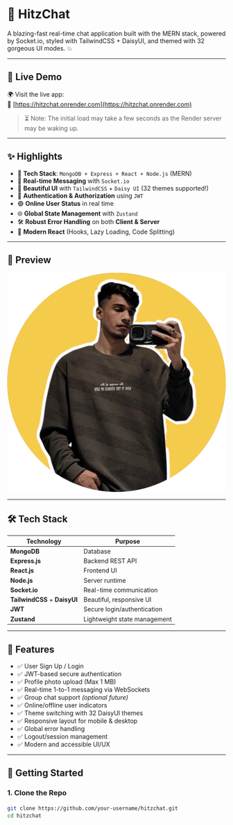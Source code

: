 # 💬 HitzChat

A blazing-fast real-time chat application built with the MERN stack, powered by Socket.io, styled with TailwindCSS + DaisyUI, and themed with 32 gorgeous UI modes. 💥

---

## 🚀 Live Demo

🌍 Visit the live app:  
🔗 [https://hitzchat.onrender.com](https://hitzchat.onrender.com)

> ⏳ Note: The initial load may take a few seconds as the Render server may be waking up.

---

## ✨ Highlights

- 🌟 **Tech Stack**: `MongoDB + Express + React + Node.js` (MERN)
- 🔌 **Real-time Messaging** with `Socket.io`
- 🎨 **Beautiful UI** with `TailwindCSS` + `Daisy UI` (32 themes supported!)
- 🔐 **Authentication & Authorization** using `JWT`
- 🟢 **Online User Status** in real time
- 🌐 **Global State Management** with `Zustand`
- 🛠️ **Robust Error Handling** on both **Client & Server**
- 🧠 **Modern React** (Hooks, Lazy Loading, Code Splitting)

---

## 📸 Preview

![Preview Image](frontend/public/0002.png)

---

## 🛠️ Tech Stack

| Technology     | Purpose                    |
|----------------|----------------------------|
| **MongoDB**    | Database                   |
| **Express.js** | Backend REST API           |
| **React.js**   | Frontend UI                |
| **Node.js**    | Server runtime             |
| **Socket.io**  | Real-time communication    |
| **TailwindCSS** + **DaisyUI** | Beautiful, responsive UI |
| **JWT**        | Secure login/authentication |
| **Zustand**    | Lightweight state management |

---

## 🔧 Features

- ✅ User Sign Up / Login
- ✅ JWT-based secure authentication
- ✅ Profile photo upload (Max 1 MB)
- ✅ Real-time 1-to-1 messaging via WebSockets
- ✅ Group chat support *(optional future)*
- ✅ Online/offline user indicators
- ✅ Theme switching with 32 DaisyUI themes
- ✅ Responsive layout for mobile & desktop
- ✅ Global error handling
- ✅ Logout/session management
- ✅ Modern and accessible UI/UX

---

## 🚀 Getting Started

### 1. Clone the Repo

```bash
git clone https://github.com/your-username/hitzchat.git
cd hitzchat
